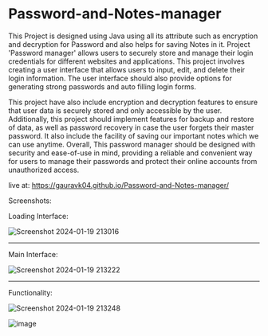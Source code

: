 # Password-and-Notes-manager
This Project is designed using Java using all its attribute such as encryption and decryption for Password and also helps for saving Notes in it. 
Project 'Password manager' allows users to securely store and manage their login credentials for different websites and applications. This project involves creating a user interface that allows users to input, edit, and delete their login information. The user interface should also provide options for generating strong passwords and auto filling login forms.

This project have also include encryption and decryption features to ensure that user data is securely stored and only accessible by the user. Additionally, this project should implement features for backup and restore of data, as well as password recovery in case the user forgets their master password. It also include the facility of saving our important notes which we can use anytime. Overall, This password manager should be designed with security and ease-of-use in mind, providing a reliable and convenient way for users to manage their passwords and protect their online accounts from unauthorized access.

live at: https://gauravk04.github.io/Password-and-Notes-manager/

Screenshots:

Loading Interface: 

![Screenshot 2024-01-19 213016](https://github.com/Gauravk04/Password-and-Notes-manager/assets/121782880/63ae240c-d2e2-4523-8629-0b1ef0456b56)

-------------------------------------------------------------------------------------------------------------------------------------------------------------
Main Interface: 

![Screenshot 2024-01-19 213222](https://github.com/Gauravk04/Password-and-Notes-manager/assets/121782880/96249f18-78c6-4dfb-b354-0f7361918441)

--------------------------------------------------------------------------------------------------------------------------------------------------------------
Functionality:


![Screenshot 2024-01-19 213248](https://github.com/Gauravk04/Password-and-Notes-manager/assets/121782880/dcdb9d04-5aac-4170-a127-2f14c3801fd6)


![image](https://github.com/Gauravk04/Password-and-Notes-manager/assets/121782880/0a16939d-3533-4c24-85a3-23b513428b83)


